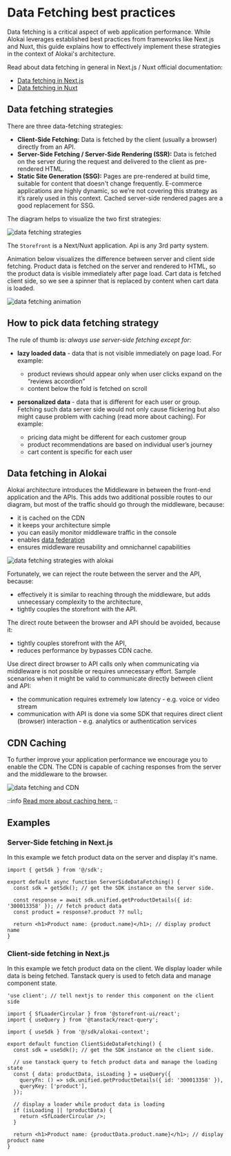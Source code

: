 # Data Fetching best practices

Data fetching is a critical aspect of web application performance. While Alokai leverages established best practices from frameworks like Next.js and Nuxt, this guide explains how to effectively implement these strategies in the context of Alokai's architecture.

Read about data fetching in general in Next.js / Nuxt official documentation:

- [Data fetching in Next.js](https://nextjs.org/docs/app/building-your-application/data-fetching)
- [Data fetching in Nuxt](https://nuxt.com/docs/getting-started/data-fetching)

## Data fetching strategies

There are three data-fetching strategies:

- **Client-Side Fetching:** Data is fetched by the client (usually a browser) directly from an API.
- **Server-Side Fetching / Server-Side Rendering (SSR):** Data is fetched on the server during the request and delivered to the client as pre-rendered HTML.
- **Static Site Generation (SSG):** Pages are pre-rendered at build time, suitable for content that doesn't change frequently. E-commerce applications are highly dynamic, so we’re not covering this strategy as it’s rarely used in this context. Cached server-side rendered pages are a good replacement for SSG.

The diagram helps to visualize the two first strategies:

<img src="/images/data-fetching-strategies.svg" alt="data fetching strategies" class="mx-auto">

The `Storefront` is a Next/Nuxt application. Api is any 3rd party system.

Animation below visualizes the difference between server and client side fetching. Product data is fetched on the server and rendered to HTML, so the product data is visible immediately after page load. Cart data is fetched client side, so we see a spinner that is replaced by content when cart data is loaded.

<img src="/images/ssr-csr.gif" alt="data fetching animation" class="mx-auto">

## How to pick data fetching strategy

The rule of thumb is: _always use server-side fetching except for_:

- **lazy loaded data** - data that is not visible immediately on page load. For example:
  - product reviews should appear only when user clicks expand on the “reviews accordion”
  - content below the fold is fetched on scroll

- **personalized data** - data that is different for each user or group. Fetching such data server side would not only cause flickering but also might cause problem with caching (read more about caching). For example:
  - pricing data might be different for each customer group
  - product recommendations are based on individual user’s journey
  - cart content is specific for each user

## Data fetching in Alokai

Alokai architecture introduces the Middleware in between the front-end application and the APIs. This adds two additional possible routes to our diagram, but most of the traffic should go through the middleware, because:

- it is cached on the CDN
- it keeps your architecture simple
- you can easily monitor middleware traffic in the console
- enables [data federation](/middleware/guides/federation)
- ensures middleware reusability and omnichannel capabilities

<img src="/images/data-fetching-alokai-strategies.svg" alt="data fetching strategies with alokai" class="mx-auto">

Fortunately, we can reject the route between the server and the API, because:

- effectively it is similar to reaching through the middleware, but adds unnecessary complexity to the architecture,
- tightly couples the storefront with the API.

The direct route between the browser and API should be avoided, because it:

- tightly couples storefront with the API,
- reduces performance by bypasses CDN cache.

Use direct direct browser to API calls only when communicating via middleware is not possible or requires unnecessary effort. Sample scenarios when it might be valid to communicate directly between client and API:

- the communication requires extremely low latency - e.g. voice or video stream
- communication with API is done via some SDK that requires direct client (browser) interaction - e.g. analytics or authentication services

## CDN Caching

To further improve your application performance we encourage you to enable the CDN. The CDN is capable of caching responses from the server and the middleware to the browser.

<img src="/images/data-fetching-cdn.svg" alt="data fetching and CDN" class="mx-auto">

::info
[Read more about caching here.](/storefront/features/cdn/making-ssr-cacheable)
::

## Examples

### Server-Side fetching in Next.js

In this example we fetch product data on the server and display it's name.

```tsx
import { getSdk } from '@/sdk';

export default async function ServerSideDataFetching() {
  const sdk = getSdk(); // get the SDK instance on the server side.

  const response = await sdk.unified.getProductDetails({ id: '300013358' }); // fetch product data
  const product = response?.product ?? null;

  return <h1>Product name: {product.name}</h1>; // display product name
}
```

### Client-side fetching in Next.js

In this example we fetch product data on the client. We display loader while data is being fetched. Tanstack query is used to fetch data and manage component state. 

```tsx
'use client'; // tell nextjs to render this component on the client side

import { SfLoaderCircular } from '@storefront-ui/react';
import { useQuery } from '@tanstack/react-query';

import { useSdk } from '@/sdk/alokai-context';

export default function ClientSideDataFetching() {
  const sdk = useSdk(); // get the SDK instance on the client side.

  // use tanstack query to fetch product data and manage the loading state
  const { data: productData, isLoading } = useQuery({
    queryFn: () => sdk.unified.getProductDetails({ id: '300013358' }),
    queryKey: ['product'],
  });

  // display a loader while product data is loading
  if (isLoading || !productData) {
    return <SfLoaderCircular />;
  }

  return <h1>Product name: {productData.product.name}</h1>; // display product name
}
```